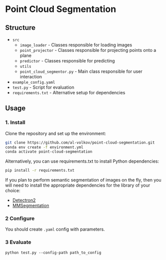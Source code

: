 # Point Cloud Segmentation

## Structure

* `src`
  * `image_loader` - Classes responsible for loading images
  * `point_projector` - Classes responsible for projecting points onto a plane
  * `predictor` - Classes responsible for predicting
  * `utils`
  * `point_cloud_segmentor.py` - Main class responsible for user interaction
* `example_config.yaml`
* `test.py` - Script for evaluation
* `requirements.txt` - Alternative setup for dependencies

## Usage

### 1. Install

Clone the repository and set up the environment:

```bash
git clone https://github.com/al-volkov/point-cloud-segmentation.git
conda env create -f environment.yml
conda activate point-cloud-segmentation
```

Alternatively, you can use requirements.txt to install Python dependencies:

```bash
pip install -r requirements.txt
```

If you plan to perform semantic segmentation of images on the fly, then you will need to install the appropriate dependencies for the library of your choice:
* [Detectron2](https://detectron2.readthedocs.io/en/latest/tutorials/install.html)
* [MMSegmentation](https://mmsegmentation.readthedocs.io/en/latest/get_started.html)

### 2 **Configure**
    
You should create `.yaml` config with parameters.

### 3 **Evaluate**
```
python test.py --config-path path_to_config
```